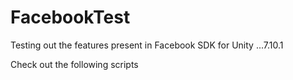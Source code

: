 # FacebookTest
Testing out the features present in Facebook SDK for Unity ...7.10.1


Check out the following scripts

